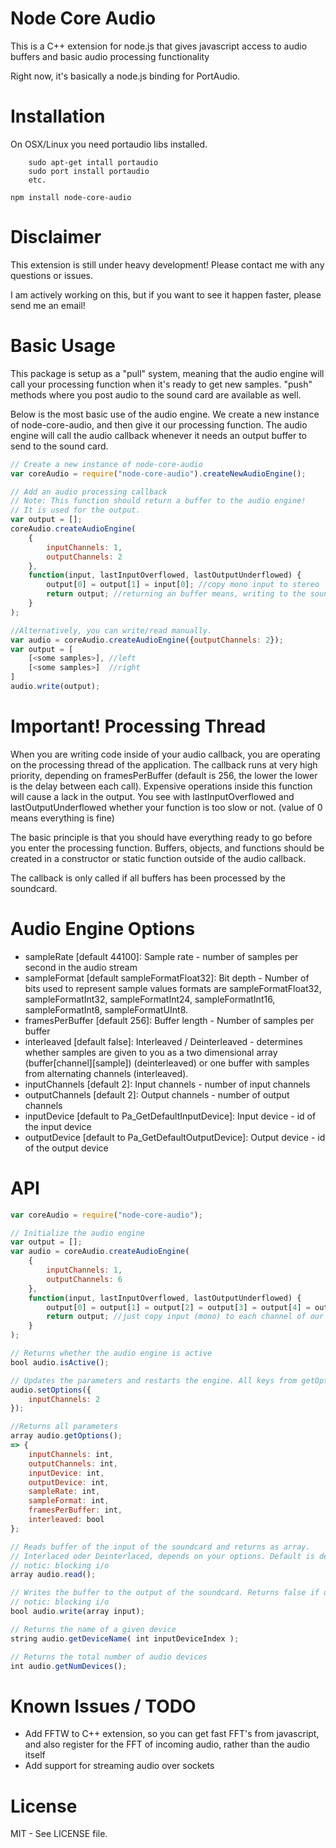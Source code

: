 Node Core Audio
==================
This is a C++ extension for node.js that gives javascript access to audio buffers and basic audio processing functionality

Right now, it's basically a node.js binding for PortAudio.

Installation
=====

On OSX/Linux you need portaudio libs installed.
```
	sudo apt-get intall portaudio
	sudo port install portaudio
	etc.
```

```
npm install node-core-audio
```

Disclaimer
=====
This extension is still under heavy development! Please contact me with any questions
or issues.

I am actively working on this, but if you want to see it happen faster, please 
send me an email!

Basic Usage
=====
This package is setup as a "pull" system, meaning that the audio engine will 
call your processing function when it's ready to get new samples. "push" methods
where you post audio to the sound card are available as well.

Below is the most basic use of the audio engine. We create a new instance of
node-core-audio, and then give it our processing function. The audio engine
will call the audio callback whenever it needs an output buffer to send to
the sound card.

```javascript
// Create a new instance of node-core-audio
var coreAudio = require("node-core-audio").createNewAudioEngine();

// Add an audio processing callback
// Note: This function should return a buffer to the audio engine!
// It is used for the output.
var output = [];
coreAudio.createAudioEngine(
	{
		inputChannels: 1,
		outputChannels: 2
	},
	function(input, lastInputOverflowed, lastOutputUnderflowed) {
		output[0] = output[1] = input[0]; //copy mono input to stereo
        return output; //returning an buffer means, writing to the soundcard
    }
);

//Alternatively, you can write/read manually.
var audio = coreAudio.createAudioEngine({outputChannels: 2});
var output = [
	[<some samples>], //left
	[<some samples>]  //right
]
audio.write(output);
```

Important! Processing Thread
=====
When you are writing code inside of your audio callback, you are operating on
the processing thread of the application. The callback runs at very high priority,
depending on framesPerBuffer (default is 256, the lower the lower is the delay between
each call). Expensive operations inside this function will cause a lack in the output.
You see with lastInputOverflowed and lastOutputUnderflowed whether your function is
too slow or not. (value of 0 means everything is fine)

The basic principle is that you should have everything ready to go before you enter
the processing function. Buffers, objects, and functions should be created in a 
constructor or static function outside of the audio callback.

The callback is only called if all buffers has been processed by the soundcard.

Audio Engine Options
=====
* sampleRate [default 44100]: Sample rate - number of samples per second in the audio stream
* sampleFormat [default sampleFormatFloat32]: Bit depth - Number of bits used to represent sample values
  formats are sampleFormatFloat32, sampleFormatInt32, sampleFormatInt24, sampleFormatInt16, sampleFormatInt8, sampleFormatUInt8.
* framesPerBuffer [default 256]: Buffer length - Number of samples per buffer
* interleaved [default false]: Interleaved / Deinterleaved - determines whether samples are given to you as a two dimensional array (buffer[channel][sample]) (deinterleaved) or one buffer with samples from alternating channels (interleaved).
* inputChannels [default 2]: Input channels - number of input channels
* outputChannels [default 2]: Output channels - number of output channels
* inputDevice [default to Pa_GetDefaultInputDevice]: Input device - id of the input device
* outputDevice [default to Pa_GetDefaultOutputDevice]: Output device - id of the output device

API
=====
```javascript
var coreAudio = require("node-core-audio");

// Initialize the audio engine
var output = [];
var audio = coreAudio.createAudioEngine(
	{
		inputChannels: 1,
		outputChannels: 6
	},
	function(input, lastInputOverflowed, lastOutputUnderflowed) {
		output[0] = output[1] = output[2] = output[3] = output[4] = output[5] = input[0];
        return output; //just copy input (mono) to each channel of our 5.1 output
    }
);

// Returns whether the audio engine is active
bool audio.isActive();

// Updates the parameters and restarts the engine. All keys from getOptions() are available.
audio.setOptions({
	inputChannels: 2
});

//Returns all parameters
array audio.getOptions();
=> {
	inputChannels: int,
	outputChannels: int,
	inputDevice: int,
	outputDevice: int,
	sampleRate: int,
	sampleFormat: int,
	framesPerBuffer: int,
	interleaved: bool
};

// Reads buffer of the input of the soundcard and returns as array.
// Interlaced oder Deinterlaced, depends on your options. Default is deinterlaced array (buffer[channel][sample])
// notic: blocking i/o
array audio.read();

// Writes the buffer to the output of the soundcard. Returns false if underflowed.
// notic: blocking i/o
bool audio.write(array input);

// Returns the name of a given device 
string audio.getDeviceName( int inputDeviceIndex );

// Returns the total number of audio devices
int audio.getNumDevices();

```

Known Issues / TODO
=====

* Add FFTW to C++ extension, so you can get fast FFT's from javascript, and also register for the FFT of incoming audio, rather than the audio itself
* Add support for streaming audio over sockets

License
=====
MIT - See LICENSE file.